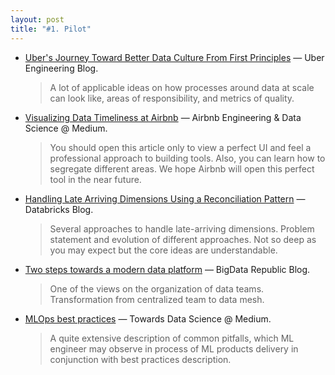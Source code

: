 ```yaml
---
layout: post
title: "#1. Pilot"
---
```


- [Uber's Journey Toward Better Data Culture From First Principles](https://eng.uber.com/ubers-journey-toward-better-data-culture-from-first-principles/) — Uber Engineering Blog.  

    > A lot of applicable ideas on how processes around data at scale can look like, areas of responsibility, and metrics of quality.

- [Visualizing Data Timeliness at Airbnb](https://medium.com/airbnb-engineering/visualizing-data-timeliness-at-airbnb-ee638fdf4710) — Airbnb Engineering & Data Science @ Medium.

    > You should open this article only to view a perfect UI and feel a professional approach to building tools. Also, you can learn how to segregate different areas. We hope Airbnb will open this perfect tool in the near future.

- [Handling Late Arriving Dimensions Using a Reconciliation Pattern](https://databricks.com/blog/2020/12/15/handling-late-arriving-dimensions-using-a-reconciliation-pattern.html) — Databricks Blog.

    > Several approaches to handle late-arriving dimensions. Problem statement and evolution of different approaches. Not so deep as you may expect but the core ideas are understandable.

- [Two steps towards a modern data platform](https://www.bigdatarepublic.nl/articles/two-steps-towards-modern-data-platform/) — BigData Republic Blog.

    > One of the views on the organization of data teams. Transformation from centralized team to data mesh.

- [MLOps best practices](https://towardsdatascience.com/mlops-practices-for-data-scientists-dbb01be45dd8) — Towards Data Science @ Medium.

    > A quite extensive description of common pitfalls, which ML engineer may observe in process of ML products delivery in conjunction with best practices description.
